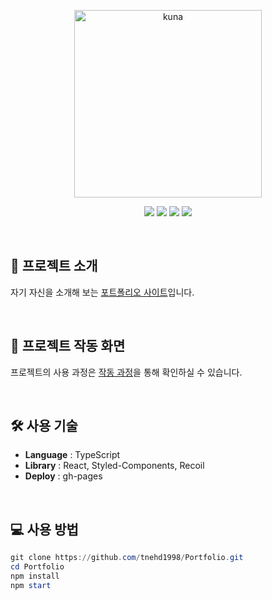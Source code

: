 <p align="middle" >
  <img width="300px;" src="https://user-images.githubusercontent.com/72953316/139514379-7e609f37-9fd7-4073-af26-4d96c0efdfe1.png" alt="kuna"/>
</p>

<p align="middle" >
<img src="https://img.shields.io/badge/TypeScript-3178C6?style=flat-square&logo=TypeScript&logoColor=white" />
<img src="https://img.shields.io/badge/React-61DAFB?style=flat&logo=React&logoColor=white"/>
<img src="https://img.shields.io/badge/styled components-DB7093?style=flat&logo=styled-components&logoColor=white"/>
<img src="https://img.shields.io/badge/Recoil-1877F2?style=flat-square&logo=Facebook&logoColor=white"/></a>

</p>

</br>

## 🎤 프로젝트 소개

자기 자신을 소개해 보는 [포트폴리오 사이트](https://tnehd1998.github.io/Portfolio/#/)입니다.

</br>


## 🧩 프로젝트 작동 화면

프로젝트의 사용 과정은 [작동 과정](https://github.com/tnehd1998/Portfolio/wiki)을 통해 확인하실 수 있습니다.

</br>

## 🛠 사용 기술

- **Language** : TypeScript
- **Library** : React, Styled-Components, Recoil
- **Deploy** : gh-pages

</br>

## 💻 사용 방법

```powershell
git clone https://github.com/tnehd1998/Portfolio.git
cd Portfolio
npm install
npm start

```

</br>
